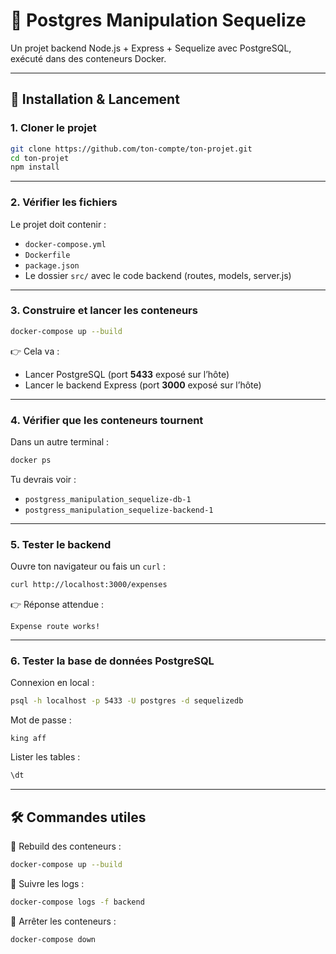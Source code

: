 # 📌 Postgres Manipulation Sequelize

Un projet backend Node.js + Express + Sequelize avec PostgreSQL, exécuté dans des conteneurs Docker.

---

## 🚀 Installation & Lancement

### 1. Cloner le projet
```bash
git clone https://github.com/ton-compte/ton-projet.git
cd ton-projet
npm install

```

---

### 2. Vérifier les fichiers
Le projet doit contenir :
- `docker-compose.yml`
- `Dockerfile`
- `package.json`
- Le dossier `src/` avec le code backend (routes, models, server.js)

---

### 3. Construire et lancer les conteneurs
```bash
docker-compose up --build
```

👉 Cela va :
- Lancer PostgreSQL (port **5433** exposé sur l’hôte)
- Lancer le backend Express (port **3000** exposé sur l’hôte)

---

### 4. Vérifier que les conteneurs tournent
Dans un autre terminal :
```bash
docker ps
```

Tu devrais voir :
- `postgress_manipulation_sequelize-db-1`
- `postgress_manipulation_sequelize-backend-1`

---

### 5. Tester le backend
Ouvre ton navigateur ou fais un `curl` :
```bash
curl http://localhost:3000/expenses
```

👉 Réponse attendue :
```
Expense route works!
```

---

### 6. Tester la base de données PostgreSQL
Connexion en local :
```bash
psql -h localhost -p 5433 -U postgres -d sequelizedb
```

Mot de passe :  
```
king aff
```

Lister les tables :
```sql
\dt
```

---

## 🛠️ Commandes utiles

🔄 Rebuild des conteneurs :
```bash
docker-compose up --build
```

📜 Suivre les logs :
```bash
docker-compose logs -f backend
```

🛑 Arrêter les conteneurs :
```bash
docker-compose down
```
